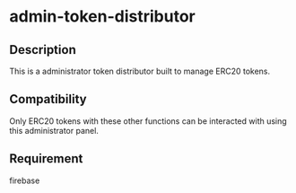 # admin-token-distributor

## Description
This is a administrator token distributor built to manage ERC20 tokens.

## Compatibility
Only ERC20 tokens with these other functions can be interacted with using this administrator panel.

## Requirement
firebase
